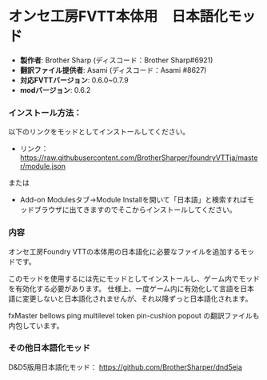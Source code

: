 # オンセ工房FVTT本体用　日本語化モッド

* **製作者**: Brother Sharp (ディスコード：Brother Sharp#6921)
* **翻訳ファイル提供者**: Asami (ディスコード：Asami
#8627)
* **対応FVTTバージョン**: 0.6.0~0.7.9
* **modバージョン**: 0.6.2

### インストール方法： 
以下のリンクをモッドとしてインストールしてください。

* リンク： https://raw.githubusercontent.com/BrotherSharper/foundryVTTja/master/module.json

または

* Add-on Modulesタブ→Module Installを開いて「日本語」と検索すればモッドブラウザに出てきますのでそこからインストールしてください。

### 内容
オンセ工房Foundry VTTの本体用の日本語化に必要なファイルを追加するモッドです。

このモッドを使用するには先にモッドとしてインストールし、ゲーム内でモッドを有効化する必要があります。
仕様上、一度ゲーム内に有効化して言語を日本語に変更しないと日本語化されませんが、それ以降ずっと日本語化されます。

fxMaster
bellows
ping
multilevel token
pin-cushion
popout
の翻訳ファイルも内包しています。


### その他日本語化モッド

D&D5版用日本語化モッド： https://github.com/BrotherSharper/dnd5eja